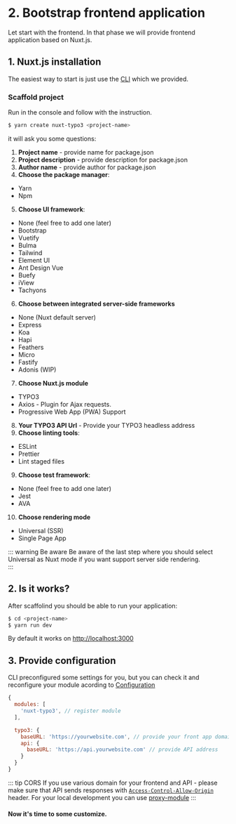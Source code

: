 # 2. Bootstrap frontend application

Let start with the frontend. In that phase we will provide frontend application based on Nuxt.js. 

## 1. Nuxt.js installation

The easiest way to start is just use the [CLI](https://github.com/TYPO3-Initiatives/create-nuxt-typo3) which we provided. 

### Scaffold project 

Run in the console and follow with the instruction.

```bash
$ yarn create nuxt-typo3 <project-name>
```

it will ask you some questions:

1. **Project name** - provide name for package.json
2. **Project description** - provide description for package.json
3. **Author name** - provide author for package.json
4. **Choose the package manager**:
  - Yarn
  - Npm
5. **Choose UI framework**:
  - None (feel free to add one later)
  - Bootstrap
  - Vuetify
  - Bulma
  - Tailwind
  - Element UI
  - Ant Design Vue
  - Buefy
  - iView
  - Tachyons
6. **Choose between integrated server-side frameworks**
  - None (Nuxt default server)
  - Express
  - Koa
  - Hapi
  - Feathers
  - Micro
  - Fastify
  - Adonis (WIP)
7. **Choose Nuxt.js module**
  - TYPO3 <Badge text="checked by default" type="tip"/>
  - Axios - Plugin for Ajax requests.
  - Progressive Web App (PWA) Support <Badge text="checked by default" type="tip"/>
8. **Your TYPO3 API Url** - Provide your TYPO3 headless address
9. **Choose linting tools**:
  - ESLint <Badge text="recommended" type="warning"/>
  - Prettier <Badge text="recommended" type="warning"/>
  - Lint staged files <Badge text="recommended" type="warning"/>
9. **Choose test framework**:
  - None (feel free to add one later)
  - Jest
  - AVA
10. **Choose rendering mode**
  - Universal (SSR) <Badge text="checked by default" type="tip"/>
  - Single Page App

::: warning Be aware
Be aware of the last step where you should select Universal as Nuxt mode if you want support server side rendering.  
:::


## 2. Is it works?

After scaffolind you should be able to run your application:

```bash
$ cd <project-name>
$ yarn run dev
```

By default it works on [http://localhost:3000](http://localhost:3000)

## 3. Provide configuration
 
 CLI preconfigured some settings for you, but you can check it and reconfigure your module acording to [Configuration](/configuration)
 
```js {
{
  modules: [
    'nuxt-typo3', // register module 
  ],

  typo3: {
    baseURL: 'https://yourwebsite.com', // provide your front app domain
    api: {
      baseURL: 'https://api.yourwebsite.com' // provide API address
    }
  }
}
```

::: tip CORS
If you use various domain for your frontend and API - please make sure that API sends responses with [`Access-Control-Allow-Origin`](https://developer.mozilla.org/en-US/docs/Web/HTTP/Headers/Access-Control-Allow-Origin) header. For your local development you can use [proxy-module](https://github.com/nuxt-community/proxy-module)
:::

#### Now it's time to some customize. 
